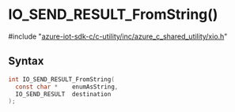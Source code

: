 # IO_SEND_RESULT_FromString()

\#include "[azure-iot-sdk-c/c-utility/inc/azure_c_shared_utility/xio.h](../iot-c-ref-xio-h.md)"  

## Syntax

```C
int IO_SEND_RESULT_FromString(
  const char *    enumAsString,
  IO_SEND_RESULT  destination
);
```

